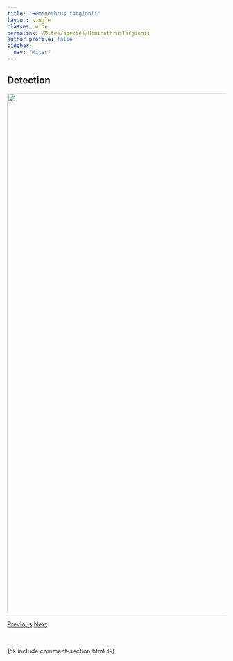 ```yaml
---
title: "Heminothrus targionii"
layout: single
classes: wide
permalink: /Mites/species/HeminothrusTargionii
author_profile: false
sidebar:
  nav: "Mites"
---
```


<h2>Detection</h2>

<a href="https://drive.google.com/uc?export=view&id=1zUzvloIvoMwjmT07sfNyJ2-iLueF-d3G">
<img src="https://drive.google.com/uc?export=view&id=1zUzvloIvoMwjmT07sfNyJ2-iLueF-d3G" height = "1200" width = "800">
</a>


<a href="/DevelopmentWebsite/Mites/species/HeminothrusLongisetosus" class="pagination--pager" title="Heminothrus longisetosus">Previous</a> <a href="/DevelopmentWebsite/Mites/species/HeminothrusThori" class="pagination--pager" title="Heminothrus thori">Next</a>

<p>&nbsp;</p>

{% include comment-section.html %}
